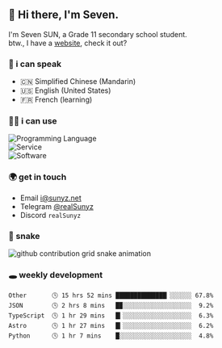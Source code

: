 <!-- DO NOT FORGET TO PULL BEFORE PUSHING -->
## 👋 Hi there, I'm Seven.

I'm Seven SUN, a Grade 11 secondary school student.  
btw., I have a [website](https://sunyz.net), check it out?

### 💬 i can speak

* 🇨🇳 Simplified Chinese (Mandarin)  
* 🇺🇸 English (United States)  
* 🇫🇷 French (learning)

### 👩‍💻 i can use

![Programming Language](https://skillicons.dev/icons?i=cpp,html,python,nodejs,nextjs,tailwind,bash,latex,md)  
![Service](https://skillicons.dev/icons?i=docker,git,nginx,cloudflare,workers,github,linux,vercel,mysql)  
![Software](https://skillicons.dev/icons?i=ai,pr,ps,xd,figma,vim,vscode,pycharm,clion)

### 🌍 get in touch

* Email <i@sunyz.net>
* Telegram [@realSunyz](https://t.me/realSunyz)
* Discord `realSunyz`

### 🐍 snake
<picture>
  <source media="(prefers-color-scheme: dark)" srcset="https://raw.githubusercontent.com/realSunyz/realSunyz/main/snake/snake-dark.svg" />
  <source media="(prefers-color-scheme: light)" srcset="https://raw.githubusercontent.com/realSunyz/realSunyz/main/snake/snake.svg" />
  <img alt="github contribution grid snake animation" src="github-snake.svg" />
</picture>

### 🕳️ weekly development
<!-- waka-box start -->
```text
Other       🕓 15 hrs 52 mins ██████████████▏░░░░░░ 67.8%
JSON        🕓 2 hrs 8 mins   █▉░░░░░░░░░░░░░░░░░░░  9.2%
TypeScript  🕓 1 hr 29 mins   █▎░░░░░░░░░░░░░░░░░░░  6.3%
Astro       🕓 1 hr 27 mins   █▎░░░░░░░░░░░░░░░░░░░  6.2%
Python      🕓 1 hr 7 mins    █░░░░░░░░░░░░░░░░░░░░  4.8%
```
<!-- Powered by https://github.com/realSunyz/waka-box-go . -->
<!-- waka-box end -->